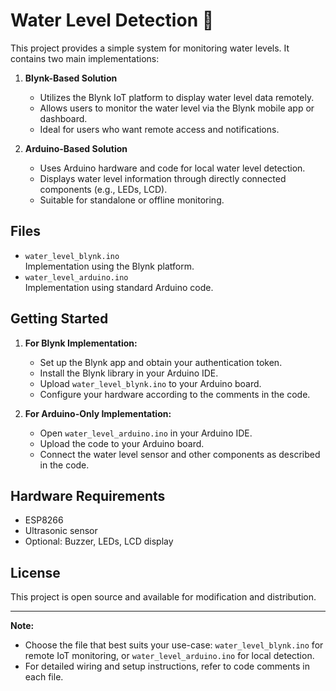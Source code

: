 # Water Level Detection 🚰

This project provides a simple system for monitoring water levels. It contains two main implementations:

1. **Blynk-Based Solution**  
   - Utilizes the Blynk IoT platform to display water level data remotely.
   - Allows users to monitor the water level via the Blynk mobile app or dashboard.
   - Ideal for users who want remote access and notifications.

2. **Arduino-Based Solution**  
   - Uses Arduino hardware and code for local water level detection.
   - Displays water level information through directly connected components (e.g., LEDs, LCD).
   - Suitable for standalone or offline monitoring.

## Files

- `water_level_blynk.ino`  
  Implementation using the Blynk platform.
- `water_level_arduino.ino`  
  Implementation using standard Arduino code.

## Getting Started

1. **For Blynk Implementation:**
   - Set up the Blynk app and obtain your authentication token.
   - Install the Blynk library in your Arduino IDE.
   - Upload `water_level_blynk.ino` to your Arduino board.
   - Configure your hardware according to the comments in the code.

2. **For Arduino-Only Implementation:**
   - Open `water_level_arduino.ino` in your Arduino IDE.
   - Upload the code to your Arduino board.
   - Connect the water level sensor and other components as described in the code.

## Hardware Requirements

- ESP8266
- Ultrasonic sensor
- Optional: Buzzer, LEDs, LCD display

## License

This project is open source and available for modification and distribution.

---

**Note:**  
- Choose the file that best suits your use-case: `water_level_blynk.ino` for remote IoT monitoring, or `water_level_arduino.ino` for local detection.
- For detailed wiring and setup instructions, refer to code comments in each file.
